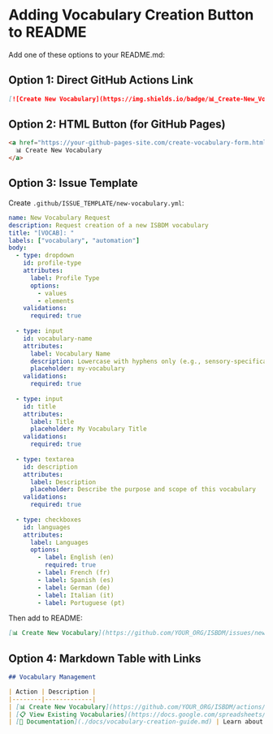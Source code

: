 # Adding Vocabulary Creation Button to README

Add one of these options to your README.md:

## Option 1: Direct GitHub Actions Link

```markdown
[![Create New Vocabulary](https://img.shields.io/badge/📊_Create-New_Vocabulary-blue.svg?style=for-the-badge)](https://github.com/YOUR_ORG/ISBDM/actions/workflows/create-vocabulary-sheet.yml)
```

## Option 2: HTML Button (for GitHub Pages)

```html
<a href="https://your-github-pages-site.com/create-vocabulary-form.html" style="display: inline-block; padding: 10px 20px; background-color: #0366d6; color: white; text-decoration: none; border-radius: 6px; font-weight: 600;">
  📊 Create New Vocabulary
</a>
```

## Option 3: Issue Template

Create `.github/ISSUE_TEMPLATE/new-vocabulary.yml`:

```yaml
name: New Vocabulary Request
description: Request creation of a new ISBDM vocabulary
title: "[VOCAB]: "
labels: ["vocabulary", "automation"]
body:
  - type: dropdown
    id: profile-type
    attributes:
      label: Profile Type
      options:
        - values
        - elements
    validations:
      required: true
  
  - type: input
    id: vocabulary-name
    attributes:
      label: Vocabulary Name
      description: Lowercase with hyphens only (e.g., sensory-specification)
      placeholder: my-vocabulary
    validations:
      required: true
  
  - type: input
    id: title
    attributes:
      label: Title
      placeholder: My Vocabulary Title
    validations:
      required: true
  
  - type: textarea
    id: description
    attributes:
      label: Description
      placeholder: Describe the purpose and scope of this vocabulary
    validations:
      required: true
  
  - type: checkboxes
    id: languages
    attributes:
      label: Languages
      options:
        - label: English (en)
          required: true
        - label: French (fr)
        - label: Spanish (es)
        - label: German (de)
        - label: Italian (it)
        - label: Portuguese (pt)
```

Then add to README:

```markdown
[📊 Create New Vocabulary](https://github.com/YOUR_ORG/ISBDM/issues/new?template=new-vocabulary.yml)
```

## Option 4: Markdown Table with Links

```markdown
## Vocabulary Management

| Action | Description |
|--------|-------------|
| [📊 Create New Vocabulary](https://github.com/YOUR_ORG/ISBDM/actions/workflows/create-vocabulary-sheet.yml) | Create a new vocabulary spreadsheet |
| [📋 View Existing Vocabularies](https://docs.google.com/spreadsheets/d/YOUR_SHEET_ID) | Browse current vocabularies |
| [📖 Documentation](./docs/vocabulary-creation-guide.md) | Learn about the vocabulary system |
```